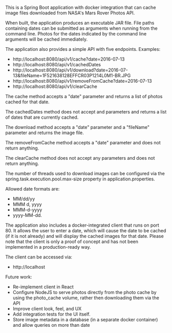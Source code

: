 This is a Spring Boot application with docker integration that can cache image files
downloaded from NASA's Mars Rover Photos API.

When built, the application produces an executable JAR file.
File paths containing dates can be submitted as arguments when running
from the command line. Photos for the dates indicated by the command line
arguments will be cached immediately.

The application also provides a simple API with five endpoints.
Examples:
* http://localhost:8080/api/v1/cache?date=2016-07-13
* http://localhost:8080/api/v1/cachedDates
* http://localhost:8080/api/v1/download?date=2016-07-13&fileName=1F521638128EFFCR03P1214L0M1-BR.JPG
* http://localhost:8080/api/v1/removeFromCache?date=2016-07-13
* http://localhost:8080/api/v1/clearCache

The cache method accepts a "date" parameter and returns a list of
photos cached for that date.

The cachedDates method does not accept and parameters and returns a list of dates that
are currently cached.

The download method accepts a "date" parameter and a "fileName"
parameter and returns the image file.
 
The removeFromCache method accepts a "date" parameter and does not return anything.

The clearCache method does not accept any parameters and does not return anything.

The number of threads used to download images can be configured
via the spring.task.execution.pool.max-size property in
application.properties.

Allowed date formats are:
* MM/dd/yy
* MMM d, yyyy
* MMM-d-yyyy
* yyyy-MM-dd.

The application also includes a docker-integrated client that runs on port 80.
It allows the user to enter a date, which will cause the date to be cached
(if it is not already) and will display the cached images for that date.
Please note that the client is only a proof of concept and has not been implemented
in a production-ready way.

The client can be accessed via:
* http://localhost

Future work:
* Re-implement client in React
* Configure NodeJS to serve photos directly from the photo cache by using the photo_cache
volume, rather then downloading them via the API
* Improve client look, feel, and UX
* Add integration tests for the UI itself.
* Store image metadata in a database (in a separate docker container)
and allow queries on more than date